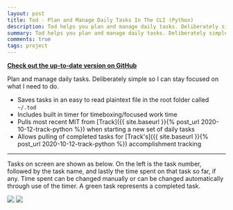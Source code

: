 ```yaml
---
layout: post
title: Tod - Plan and Manage Daily Tasks In The CLI (Python)
description: Tod helps you plan and manage daily tasks. Deliberately simple so I can stay focused on what I need to do.
summary: Tod helps you plan and manage daily tasks. Deliberately simple so I can stay focused on what I need to do.
comments: true
tags: project
---
```


[**Check out the up-to-date version on GitHub**](https://github.com/milofultz/tod)

Plan and manage daily tasks. Deliberately simple so I can stay focused on what I need to do.

* Saves tasks in an easy to read plaintext file in the root folder called `~/.tod`
* Includes built in timer for timeboxing/focused work time
* Pulls most recent MIT from [Track]({{ site.baseurl }}{% post_url 2020-10-12-track-python %}) when starting a new set of daily tasks
* Allows pulling of completed tasks for [Track's]({{ site.baseurl }}{% post_url 2020-10-12-track-python %}) accomplishment tracking

---

Tasks on screen are shown as below. On the left is the task number, followed by the task name, and lastly the time spent on that task so far, if any. Time spent can be changed manually or can be changed automatically through use of the timer. A green task represents a completed task.

<img src="{{site.url}}/assets/20201017tod/tod1.png">
<img src="{{site.url}}/assets/20201017tod/tod2.png">


<!-- - _202XXXXX: Update format_ -->